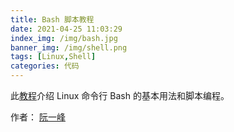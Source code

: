 ```yaml
---
title: Bash 脚本教程
date: 2021-04-25 11:03:29
index_img: /img/bash.jpg
banner_img: /img/shell.png
tags: [Linux,Shell]
categories: 代码
---
```


此[教程](https://wangdoc.com/bash/index.html)介绍 Linux 命令行 Bash 的基本用法和脚本编程。

作者： [阮一峰](http://www.ruanyifeng.com/)

